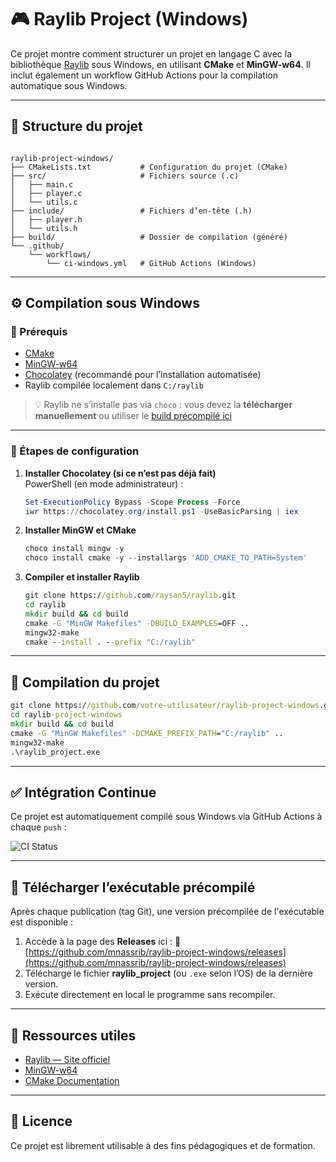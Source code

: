 # 🎮 Raylib Project (Windows)

Ce projet montre comment structurer un projet en langage C avec la bibliothèque [Raylib](https://www.raylib.com/) sous Windows, en utilisant **CMake** et **MinGW-w64**. Il inclut également un workflow GitHub Actions pour la compilation automatique sous Windows.

---

## 📁 Structure du projet

```

raylib-project-windows/
├── CMakeLists.txt           # Configuration du projet (CMake)
├── src/                     # Fichiers source (.c)
│   ├── main.c
│   ├── player.c
│   └── utils.c
├── include/                 # Fichiers d’en-tête (.h)
│   ├── player.h
│   └── utils.h
├── build/                   # Dossier de compilation (généré)
└── .github/
    └── workflows/
        └── ci-windows.yml   # GitHub Actions (Windows)

````

---

## ⚙️ Compilation sous Windows

### 📌 Prérequis

- [CMake](https://cmake.org/download/) 
- [MinGW-w64](https://www.mingw-w64.org/)
- [Chocolatey](https://chocolatey.org/) (recommandé pour l’installation automatisée)
- Raylib compilée localement dans `C:/raylib`

> 💡 Raylib ne s’installe pas via `choco` : vous devez la **télécharger manuellement** ou utiliser le [build précompilé ici](https://github.com/raysan5/raylib/releases)

---

### 🧰 Étapes de configuration

1. **Installer Chocolatey (si ce n’est pas déjà fait)**  
   PowerShell (en mode administrateur) :
   ```powershell
   Set-ExecutionPolicy Bypass -Scope Process -Force
   iwr https://chocolatey.org/install.ps1 -UseBasicParsing | iex
   ```

2. **Installer MinGW et CMake**

   ```powershell
   choco install mingw -y
   choco install cmake -y --installargs 'ADD_CMAKE_TO_PATH=System'
   ```

3. **Compiler et installer Raylib**

   ```cmd
   git clone https://github.com/raysan5/raylib.git
   cd raylib
   mkdir build && cd build
   cmake -G "MinGW Makefiles" -DBUILD_EXAMPLES=OFF ..
   mingw32-make
   cmake --install . --prefix "C:/raylib"
   ```

---

## 🚀 Compilation du projet

```cmd
git clone https://github.com/votre-utilisateur/raylib-project-windows.git
cd raylib-project-windows
mkdir build && cd build
cmake -G "MinGW Makefiles" -DCMAKE_PREFIX_PATH="C:/raylib" ..
mingw32-make
.\raylib_project.exe
```

---

## ✅ Intégration Continue

Ce projet est automatiquement compilé sous Windows via GitHub Actions à chaque `push` :

![CI Status](https://github.com/mnassrib/raylib-project-windows/actions/workflows/ci-windows.yml/badge.svg)

---

## 🚀 Télécharger l’exécutable précompilé

Après chaque publication (tag Git), une version précompilée de l'exécutable est disponible :

1. Accède à la page des **Releases** ici :
   🔗 [https://github.com/mnassrib/raylib-project-windows/releases](https://github.com/mnassrib/raylib-project-windows/releases)
2. Télécharge le fichier **raylib\_project** (ou `.exe` selon l’OS) de la dernière version.
3. Exécute directement en local le programme sans recompiler.

---

## 📄 Ressources utiles

* [Raylib — Site officiel](https://www.raylib.com/)
* [MinGW-w64](https://www.mingw-w64.org/)
* [CMake Documentation](https://cmake.org/documentation/)

---

## 📜 Licence

Ce projet est librement utilisable à des fins pédagogiques et de formation.
